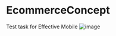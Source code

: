 # EcommerceConcept
Test task for Effective Mobile
![image](https://user-images.githubusercontent.com/85354530/202216010-f822129f-2150-4584-b473-854dbb5fd06e.png)
